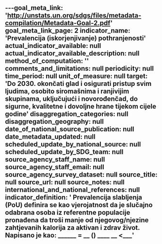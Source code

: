 ﻿---goal_meta_link: 'http://unstats.un.org/sdgs/files/metadata-compilation/Metadata-Goal-2.pdf'
goal_meta_link_page: 2
indicator_name: 'Prevalencija (iskorjenjivanje) pothranjenosti'
actual_indicator_available: null
actual_indicator_available_description: null
method_of_computation: ''
comments_and_limitations: null
periodicity: null
time_period: null
unit_of_measure: null
target: 'Do 2030. okončati glad i osigurati pristup svim ljudima, osobito siromašnima i ranjivijim skupinama, uključujući i novorođenčad, do  sigurne, kvalitetne i dovoljne hrane tijekom cijele godine'
disaggregation_categories: null
disaggregation_geography: null
date_of_national_source_publication: null
date_metadata_updated: null
scheduled_update_by_national_source: null
scheduled_update_by_SDG_team: null
source_agency_staff_name: null
source_agency_staff_email: null
source_agency_survey_dataset: null
source_title: null
source_url: null
source_notes: null
international_and_national_references: null  
indicator_definition: '
Prevalencija slabljenja (PoU) definira se kao vjerojatnost da je slučajno odabrana osoba iz referentne populacije pronađena da troši manje od njegovog/njezine zahtjevanih kalorija za aktivan i zdrav život. Napisano je kao: ______ = __ (__) ____ __ <_____'
---